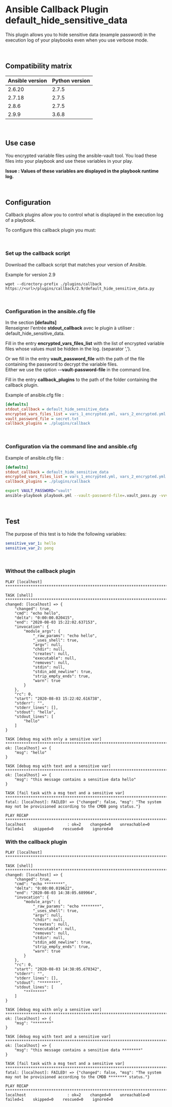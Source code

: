 # Ansible Callback Plugin default_hide_sensitive_data

This plugin allows you to hide sensitive data (example password) in the execution log of your playbooks even when you use verbose mode.

<br>

## Compatibility matrix

| Ansible version | Python version |
|-----------------|----------------|
| 2.6.20          | 2.7.5          |
| 2.7.18          | 2.7.5          |
| 2.8.6           | 2.7.5          |
| 2.9.9           | 3.6.8          |

<br>

## Use case
You encrypted variable files using the ansible-vault tool.
You load these files into your playbook and use these variables in your play.

**Issue : Values of these variables are displayed in the playbook runtime log.**

<br>

## Configuration
Callback plugins allow you to control what is displayed in the execution log of a playbook.

To configure this callback plugin you must:

<br>

### Set up the callback script

Download the callback script that matches your version of Ansible.

Example for version 2.9
``` shell
wget --directory-prefix ./plugins/callback https://<url>/plugins/callback/2.9/default_hide_sensitive_data.py
```

<br>

### Configuration in the ansible.cfg file

In the section **[defaults]** \
Renseigner l'entrée **stdout_callback** avec le plugin à utiliser : default_hide_sensitive_data.

Fill in the entry **encrypted_vars_files_list** with the list of encrypted variable files whose values must be hidden in the log. (separator ',').

Or we fill in the entry **vault_password_file** with the path of the file containing the password to decrypt the variable files. \
Either we use the option **--vault-password-file** in the command line.

Fill in the entry **callback_plugins** to the path of the folder containing the callback plugin.

Example of ansible.cfg file :

``` ini
[defaults]
stdout_callback = default_hide_sensitive_data
encrypted_vars_files_list = vars_1_encrypted.yml, vars_2_encrypted.yml
vault_password_file = secret.txt
callback_plugins = ./plugins/callback
```

<br>

### Configuration via the command line and ansible.cfg

Example of ansible.cfg file :

``` ini
[defaults]
stdout_callback = default_hide_sensitive_data
encrypted_vars_files_list = vars_1_encrypted.yml, vars_2_encrypted.yml
callback_plugins = ./plugins/callback
```

``` bash
export VAULT_PASSWORD="vault"
ansible-playbook playbook.yml --vault-password-file=.vault_pass.py -vvvv
```

<br>

## Test

The purpose of this test is to hide the following variables:

``` yaml
sensitive_var_1: hello
sensitive_var_2: pong
``` 

<br>

### Without the callback plugin

``` 
PLAY [localhost] *****************************************************************************************************************************************************************************************************************************

TASK [shell] *****************************************************************************************************************************************************************************************************************************
changed: [localhost] => {
    "changed": true,
    "cmd": "echo hello",
    "delta": "0:00:00.020415",
    "end": "2020-08-03 15:22:02.637153",
    "invocation": {
        "module_args": {
            "_raw_params": "echo hello",
            "_uses_shell": true,
            "argv": null,
            "chdir": null,
            "creates": null,
            "executable": null,
            "removes": null,
            "stdin": null,
            "stdin_add_newline": true,
            "strip_empty_ends": true,
            "warn": true
        }
    },
    "rc": 0,
    "start": "2020-08-03 15:22:02.616738",
    "stderr": "",
    "stderr_lines": [],
    "stdout": "hello",
    "stdout_lines": [
        "hello"
    ]
}

TASK [debug msg with only a sensitive var] ***************************************************************************************************************************************************************************************************
ok: [localhost] => {
    "msg": "hello"
}

TASK [debug msg with text and a sensitive var] ***********************************************************************************************************************************************************************************************
ok: [localhost] => {
    "msg": "this message contains a sensitive data hello"
}

TASK [fail task with a msg text and a sensitive var] *****************************************************************************************************************************************************************************************
fatal: [localhost]: FAILED! => {"changed": false, "msg": "The system may not be provisioned according to the CMDB pong status."}

PLAY RECAP ***********************************************************************************************************************************************************************************************************************************
localhost                  : ok=2    changed=0    unreachable=0    failed=1    skipped=0    rescued=0    ignored=0
``` 

### With the callback plugin

``` 
PLAY [localhost] *****************************************************************************************************************************************************************************************************************************

TASK [shell] *****************************************************************************************************************************************************************************************************************************
changed: [localhost] => {
    "changed": true,
    "cmd": "echo ********",
    "delta": "0:00:00.019622",
    "end": "2020-08-03 14:38:05.689964",
    "invocation": {
        "module_args": {
            "_raw_params": "echo ********",
            "_uses_shell": true,
            "argv": null,
            "chdir": null,
            "creates": null,
            "executable": null,
            "removes": null,
            "stdin": null,
            "stdin_add_newline": true,
            "strip_empty_ends": true,
            "warn": true
        }
    },
    "rc": 0,
    "start": "2020-08-03 14:38:05.670342",
    "stderr": "",
    "stderr_lines": [],
    "stdout": "********",
    "stdout_lines": [
        "********"
    ]
}

TASK [debug msg with only a sensitive var] ***************************************************************************************************************************************************************************************************
ok: [localhost] => {
    "msg": "********"
}

TASK [debug msg with text and a sensitive var] ***********************************************************************************************************************************************************************************************
ok: [localhost] => {
    "msg": "this message contains a sensitive data ********"
}

TASK [fail task with a msg text and a sensitive var] *****************************************************************************************************************************************************************************************
fatal: [localhost]: FAILED! => {"changed": false, "msg": "The system may not be provisioned according to the CMDB ******** status."}

PLAY RECAP ***********************************************************************************************************************************************************************************************************************************
localhost                  : ok=2    changed=0    unreachable=0    failed=1    skipped=0    rescued=0    ignored=0
``` 